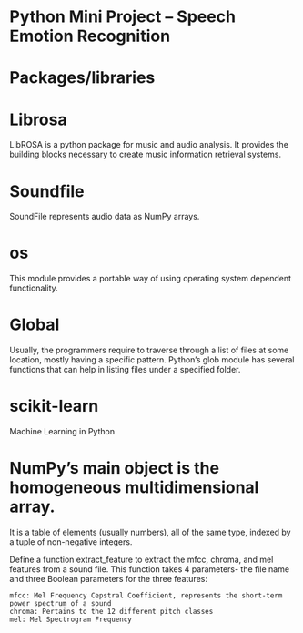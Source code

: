 # Python Mini Project – Speech Emotion Recognition
# Packages/libraries

# Librosa
LibROSA is a python package for music and audio analysis. It provides the building blocks necessary to create music information retrieval systems.

# Soundfile
SoundFile represents audio data as NumPy arrays.

# os
This module provides a portable way of using operating system dependent functionality.

# Global
Usually, the programmers require to traverse through a list of files at some location, mostly having a specific pattern. Python’s glob module has several functions that can help in listing files under a specified folder.

# scikit-learn
Machine Learning in Python

# NumPy’s main object is the homogeneous multidimensional array.
It is a table of elements (usually numbers), all of the same type, indexed by a tuple of non-negative integers. 


Define a function extract_feature to extract the mfcc, chroma, and mel features from a sound file. This function takes 4 parameters- the file name and three Boolean parameters for the three features:

    mfcc: Mel Frequency Cepstral Coefficient, represents the short-term power spectrum of a sound
    chroma: Pertains to the 12 different pitch classes
    mel: Mel Spectrogram Frequency